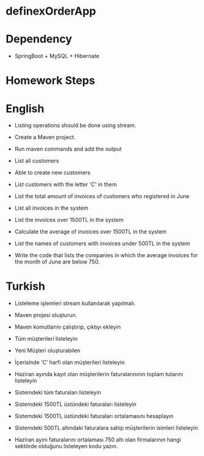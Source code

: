 # definexOrderApp
# Dependency
  - SpringBoot + MySQL + Hibernate

# Homework Steps

# English
- Listing operations should be done using stream.

- Create a Maven project.

- Run maven commands and add the output

- List all customers

- Able to create new customers

- List customers with the letter 'C' in them

- List the total amount of invoices of customers who registered in June

- List all invoices in the system

- List the invoices over 1500TL in the system

- Calculate the average of invoices over 1500TL in the system

- List the names of customers with invoices under 500TL in the system

- Write the code that lists the companies in which the average invoices for the month of June are below 750.

# Turkish
- Listeleme işlemleri stream kullanılarak yapılmalı.

- Maven projesi oluşturun.

- Maven komutlarını çalıştırıp, çıktıyı ekleyin

- Tüm müşterileri listeleyin 

- Yeni Müşteri oluşturabilen

- İçerisinde ‘C’ harfi olan müşterileri listeleyin

- Haziran ayında kayıt olan müşterilerin faturalarınının toplam tutarını listeleyin

- Sistemdeki tüm faturaları listeleyin

- Sistemdeki 1500TL üstündeki faturaları listeleyin

- Sistemdeki 1500TL üstündeki faturaları ortalamasını hesaplayın

- Sistemdeki 500TL altındaki faturalara sahip müşterilerin isimleri listeleyin

- Haziran ayını faturalarını ortalaması 750 altı olan firmalarının hangi sektörde olduğunu listeleyen kodu yazın.

